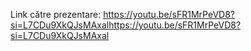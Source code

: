 Link către prezentare: https://youtu.be/sFR1MrPeVD8?si=L7CDu9XkQJsMAxalhttps://youtu.be/sFR1MrPeVD8?si=L7CDu9XkQJsMAxal
